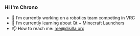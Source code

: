 ### Hi I'm Chrono

- 🔭 I’m currently working on a robotics team competing in VRC
- 🌱 I’m currently learning about Qt + Minecraft Launchers
- 📫 How to reach me: me@disilla.org

